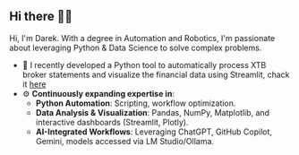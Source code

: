 ## Hi there 👋🐍

Hi, I'm Darek. With a degree in Automation and Robotics, I'm passionate about leveraging Python & Data Science to solve complex problems.

- 🤖 I recently developed a Python tool to automatically process XTB broker statements and visualize the financial data using Streamlit, chack it [here](https://github.com/darekwojciechowski/Streamlit-Dividend-Dashboard)
- ⚙️ **Continuously expanding expertise in**:  
  - **Python Automation**: Scripting, workflow optimization.
  - **Data Analysis & Visualization**: Pandas, NumPy, Matplotlib, and interactive dashboards (Streamlit, Plotly).  
  - **AI-Integrated Workflows**: Leveraging ChatGPT, GitHub Copilot, Gemini, models accessed via LM Studio/Ollama.
<!--
**darekwojciechowski/darekwojciechowski** is a ✨ _special_ ✨ repository because its `README.md` (this file) appears on your GitHub profile.

Here are some ideas to get you started:
- 🔭 I’m currently working on ...

- 👯 I’m looking to collaborate on ...
- 🤔 I’m looking for help with ...
- 💬 Ask me about ...
- 📫 How to reach me: ...
- 😄 Pronouns: ...
- ⚡ Fun fact: ...
-->
